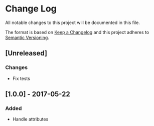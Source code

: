 # Change Log
All notable changes to this project will be documented in this file.

The format is based on [Keep a Changelog](http://keepachangelog.com/)
and this project adheres to [Semantic Versioning](http://semver.org/).

## [Unreleased]
### Changes
- Fix tests

## [1.0.0] - 2017-05-22
### Added
- Handle attributes

